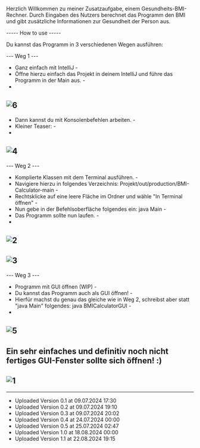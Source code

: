 Herzlich Willkommen zu meiner Zusatzaufgabe, einem Gesundheits-BMI-Rechner.
Durch Eingaben des Nutzers berechnet das Programm den BMI und gibt zusätzliche Informationen zur Gesundheit der Person aus.

----- How to use -----

Du kannst das Programm in 3 verschiedenen Wegen ausführen:

--- Weg 1 ---
- Ganz einfach mit IntelliJ -
- Öffne hierzu einfach das Projekt in deinem IntelliJ und führe das Programm in der Main aus. -
-
![6](https://github.com/user-attachments/assets/3017b07e-4afc-4b26-8797-23a595f6611a)
-
- Dann kannst du mit Konsolenbefehlen arbeiten. -
- Kleiner Teaser: -
-
![4](https://github.com/user-attachments/assets/9014d5fa-6430-4ed3-95e9-d58d5751644a)
-

--- Weg 2 ---
- Komplierte Klassen mit dem Terminal ausführen. -
- Navigiere hierzu in folgendes Verzeichnis: Projekt/out/production/BMI-Calculator-main -
- Rechtsklicke auf eine leere Fläche im Ordner und wähle "In Terminal öffnen" -
- Nun gebe in der Befehlsoberfläche folgendes ein: java Main -
- Das Programm sollte nun laufen. -
-
![2](https://github.com/user-attachments/assets/3e50942f-deb6-47c3-9610-ad079fae0d91)
-
![3](https://github.com/user-attachments/assets/0ddc15ea-9604-45d0-a3e2-448e2e71fb6d)
-


--- Weg 3 ---
- Programm mit GUI öffnen (WIP) -
- Du kannst das Programm auch als GUI öffnen! -
- Hierfür machst du genau das gleiche wie in Weg 2, schreibst aber statt "java Main" folgendes: java BMICalculatorGUI -
-
![5](https://github.com/user-attachments/assets/cbe052d2-0927-4e98-870b-3bdde37ae83e)
-
Ein sehr einfaches und definitiv noch nicht fertiges GUI-Fenster sollte sich öffnen! :) 
-
![1](https://github.com/user-attachments/assets/7d2ee80b-6da2-4ad1-9ee5-9bcbda138b39)
-

----------------------------------------------

- Uploaded Version 0.1 at 09.07.2024 17:30
- Uploaded Version 0.2 at 09.07.2024 19:10
- Uploaded Version 0.3 at 09.07.2024 20:02
- Uploaded Version 0.4 at 24.07.2024 00:00
- Uploaded Version 0.5 at 25.07.2024 02:47
- Uploaded Version 1.0 at 18.08.2024 00:00
- Uploaded Version 1.1 at 22.08.2024 19:15
